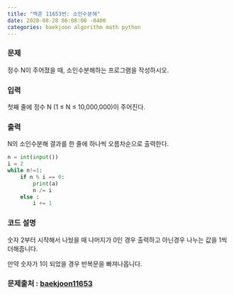 ```yaml
---
title: "백준 11653번: 소인수분해"
date: 2020-08-28 06:08:00 -0400
categories: baekjoon algorithm math python 
---
```


### 문제
정수 N이 주어졌을 때, 소인수분해하는 프로그램을 작성하시오.

### 입력
첫째 줄에 정수 N (1 ≤ N ≤ 10,000,000)이 주어진다.

### 출력
N의 소인수분해 결과를 한 줄에 하나씩 오름차순으로 출력한다.


```python
n = int(input())
i = 2
while n!=1:
    if n % i == 0:
        print(a)
        n /= i
    else :
        i += 1
```

### 코드 설명
숫자 2부터 시작해서 나눴을 때 나머지가 0인 경우 출력하고 아닌경우 나누는 값을 1씩 더해줍니다. 

만약 숫자가 1이 되었을 경우 반복문을 빠져나옵니다.


### 문제출처 : [baekjoon11653]

[baekjoon11653]: https://www.acmicpc.net/problem/11653
